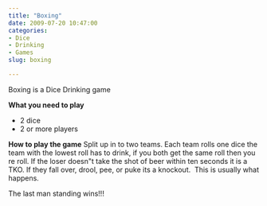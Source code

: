 ```yaml
---
title: "Boxing"
date: 2009-07-20 10:47:00
categories:
- Dice
- Drinking
- Games
slug: boxing

---
```


Boxing is a Dice Drinking game

<strong>What you need to play</strong>
<ul>
	<li>2 dice</li>
	<li>2 or more players</li>
</ul>
<strong>How to play the game</strong>
Split up in to two teams.
Each team rolls one dice the team with the lowest roll has to drink, if you both get the same roll then you re roll.
If the loser doesn&quot;t take the shot of beer within ten seconds it is a TKO.
If they fall over, drool, pee, or puke its a knockout.  This is usually what happens.

The last man standing wins!!!
